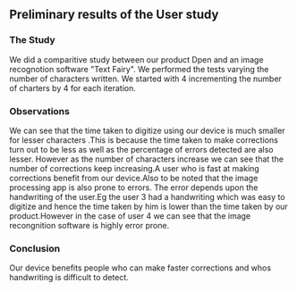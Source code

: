 ## Preliminary results of the User study
### The Study
We did a comparitive study between our product Dpen and an image recognotion software "Text Fairy".
We performed the tests varying the number of characters written. We started with 4 incrementing the number of charters by 4 for each iteration.

### Observations
We can see that the time taken to digitize using our device is much smaller for lesser characters .This is because the time taken to make corrections turn out to be less as well as the percentage of errors detected are also lesser.
However as the number of characters increase we can see that the number of corrections keep increasing.A user who is fast at making corrections benefit from our device.Also to be noted that the image processing app is also prone to errors. The error depends upon the handwriting of the user.Eg the user 3 had  a handwriting which was easy to digitize and hence the time taken by him is lower than the time taken by our product.However in the case of user 4 we can see that the image recongnition software is highly error prone.

### Conclusion
Our device benefits people who can make faster corrections and whos handwriting is difficult to detect.

